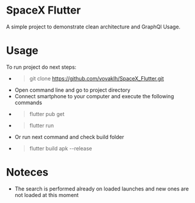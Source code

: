 # SpaceX Flutter
A simple project to demonstrate clean architecture and GraphQl Usage.

# Usage
To run project do next steps:
* > git clone https://github.com/vovaklh/SpaceX_Flutter.git
* Open command line and go to project directory
* Connect smartphone to your computer and execute the following commands
* > flutter pub get
* > flutter run
* Or run next command and check build folder
* > flutter build apk --release

# Noteces
* The search is performed already on loaded launches and new ones are not loaded at this moment


